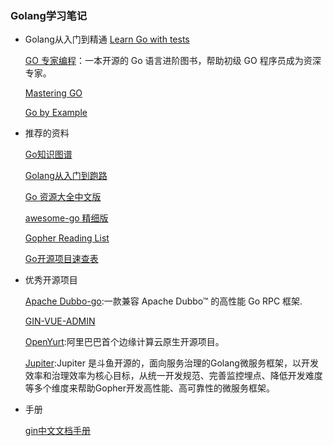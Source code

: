 ### Golang学习笔记

+ Golang从入门到精通
  [Learn Go with tests](https://studygolang.gitbook.io/learn-go-with-tests/)
  
  [GO 专家编程](https://rainbowmango.gitbook.io/go/)：一本开源的 Go 语言进阶图书，帮助初级 GO 程序员成为资深专家。
  
  [Mastering GO](https://wskdsgcf.gitbook.io/mastering-go-zh-cn/)
  
  [Go by Example](https://books.studygolang.com/gobyexample/)

+ 推荐的资料

    [Go知识图谱](https://www.processon.com/view/link/5a9ba4c8e4b0a9d22eb3bdf0#map)
    
    [Golang从入门到跑路](https://github.com/jiujuan/go-collection)
    
    [Go 资源大全中文版](https://github.com/jobbole/awesome-go-cn)
    
    [awesome-go 精细版](https://github.com/hackstoic/golang-open-source-projects)
    
    [Gopher Reading List](https://github.com/enocom/gopher-reading-list)
    
    [Go开源项目速查表](https://www.ctolib.com/cheatsheets-go-project.html)
    
   

+ 优秀开源项目

    [Apache Dubbo-go](https://github.com/apache/dubbo-go):一款兼容 Apache Dubbo™ 的高性能 Go RPC 框架.
    
    [GIN-VUE-ADMIN](https://github.com/flipped-aurora/gin-vue-admin)
    
    [OpenYurt](https://github.com/alibaba/openyurt):阿里巴巴首个边缘计算云原生开源项目。
    
    [Jupiter](https://github.com/douyu/jupiter):Jupiter 是斗鱼开源的，面向服务治理的Golang微服务框架，以开发效率和治理效率为核心目标，从统一开发规范、完善监控埋点、降低开发难度等多个维度来帮助Gopher开发高性能、高可靠性的微服务框架。
    
+ 手册

    [gin中文文档手册](https://gin-gonic.com/zh-cn/docs/)
